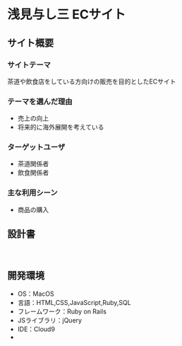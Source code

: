 # 浅見与し三 ECサイト

## サイト概要
### サイトテーマ
茶道や飲食店をしている方向けの販売を目的としたECサイト

### テーマを選んだ理由
- 売上の向上　
- 将来的に海外展開を考えている
​
### ターゲットユーザ
- 茶道関係者
- 飲食関係者
​
### 主な利用シーン
- 商品の購入
​
## 設計書

​
## 開発環境
- OS：MacOS
- 言語：HTML,CSS,JavaScript,Ruby,SQL
- フレームワーク：Ruby on Rails
- JSライブラリ：jQuery
- IDE：Cloud9
- 
